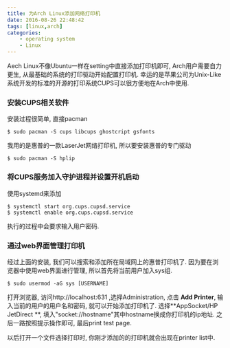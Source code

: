 ```yaml
---
title: 为Arch Linux添加网络打印机
date: 2016-08-26 22:48:42
tags: [linux,arch]
categories:
	- operating system
	- Linux
---
```


Aech Linux不像Ubuntu一样在setting中直接添加打印机即可, Arch用户需要自力更生, 从最基础的系统的打印驱动开始配置打印机. 幸运的是苹果公司为Unix-Like系统开发的标准的开源的打印系统CUPS可以很方便地在Arch中使用.
<!--more-->

### 安装CUPS相关软件
安装过程很简单, 直接pacman
```shell
$ sudo pacman -S cups libcups ghostcript gsfonts
```
我用的是惠普的一款LaserJet网络打印机, 所以要安装惠普的专门驱动
```shell
$ sudo pacman -S hplip
```

### 将CUPS服务加入守护进程并设置开机启动
使用systemd来添加
```shell
$ systemctl start org.cups.cupsd.service
$ systemctl enable org.cups.cupsd.service
```
执行的过程中会要求输入用户密码.

### 通过web界面管理打印机
经过上面的安装, 我们可以搜索和添加所在局域网上的惠普打印机了. 因为要在浏览器中使用web界面进行管理, 所以首先将当前用户加入sys组.
```shell
$ sudo usermod -aG sys [USERNAME]
```
打开浏览器, 访问http://localhost:631 ,选择Administration, 点击 **Add Printer**, 输入当前的用户的用户名和密码, 就可以开始添加打印机了. 选择**AppSocket/HP JetDirect **, 填入"socket://hostname"其中hostname换成你打印机的ip地址. 之后一路按照提示操作即可, 最后print test page. 

以后打开一个文件选择打印时, 你刚才添加的的打印机就会出现在printer list中.

